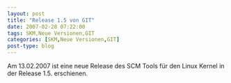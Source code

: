```yaml
---
layout: post
title: "Release 1.5 von GIT"
date: 2007-02-28 07:22:00
tags: SKM,Neue Versionen,GIT
categories: [SKM,Neue Versionen,GIT]
post-type: blog
---
```

Am 13.02.2007 ist eine neue Release des SCM Tools für den Linux Kernel in der Release 1.5. erschienen. 
